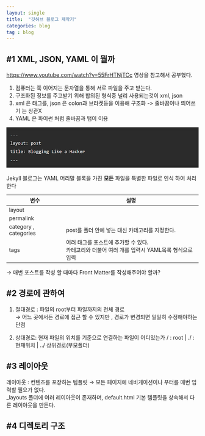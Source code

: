 ```yaml
---
layout: single
title:  "깃허브 블로그 제작기"
categories: blog
tag : blog
---
```


## #1 XML, JSON, YAML 이 뭘까

https://www.youtube.com/watch?v=55FrHTNjTCc 영상을 참고해서 공부했다.

1. 컴퓨터는 쭉 이어지는 문자열을 통해 서로 파일을 주고 받는다.
2. 구조화된 정보를 주고받기 위해 합의된 형식중 널리 사용되는것이 xml, json
3. xml 은 태그를, json 은 colon과 브라켓등을 이용해 구조화 -> 줄바꿈이나 띄어쓰기 는 상관X
4. YAML 은 파이썬 처럼 줄바꿈과 탭이 이용

![image-20240816171516276](../../images/2024-08-07-codeforce1/image-20240816171516276.png)

Jekyll 블로그는 YAML 머리말 블록을 가진 **모든** 파일을 특별한 파일로 인식 하여 처리한다  

| 변수                  | 설명                                                         |
| --------------------- | ------------------------------------------------------------ |
| layout                |                                                              |
| permalink             |                                                              |
| category , categories | post를 폴더 안에 넣는 대신 카테고리를 지정한다.              |
| tags                  | 여러 태그를 포스트에 추가할 수 있다.  <br />카테고리와 더불어 여러 개를 입력시 YAML목록 형식으로 입력 |

→ 매번 포스트를 작성 할 때마다 Front Matter를 작성해주어야 할까? 



## #2 경로에 관하여

1. 절대경로 : 파일의 root부터 파일까지의 전체 경로  
   → 어느 곳에서든 경로에 접근 할 수 있지만 , 경로가 변경되면 일일히 수정해야하는 단점



2.  상대경로: 현재 파일의 위치를 기준으로 연결하는 파일이 어디있는가
   /  : root   |  ./ : 현재위치  | ../ 상위경로(부모폴더)





## #3 레이아웃

레이아웃 : 컨텐츠를 포장하는 템플릿 → 모든 페이지에 네비게이션이나 푸터를 매번 입력할 필요가 없다.  
_layouts 폴더에 여러 레이아웃이 존재하며,  default.html 기본 템플릿을 상속해서 다른 레이아웃을 만든다.



## #4 디렉토리 구조























